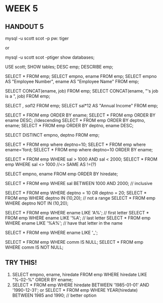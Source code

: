 
# WEEK 5
## HANDOUT 5 

mysql -u scott scot -p
pw: tiger

or

mysql -u scott scot -ptiger
show databases;

USE scott;
SHOW tables;
DESC emp;
DESCRIBE emp;

SELECT * FROM emp;
SELECT empno, ename FROM emp;
SELECT empno AS "Employee Number", ename AS "Employee Name" FROM emp;

SELECT CONCAT(ename, job) FROM emp;
SELECT CONCAT(ename, "\'s job is a ", job) FROM emp;

SELECT *, sal*12 FROM emp;
SELECT sal*12 AS "Annual Income" FROM emp;

SELECT * FROM emp ORDER BY ename;
SELECT * FROM emp ORDER BY ename DESC; //descending
SELECT * FROM emp ORDER BY deptno, ename;
SELECT * FROM emp ORDER BY deptno, ename DESC;

SELECT DISTINCT empno, deptno FROM emp;

SELECT * FROM emp where deptno=10;
SELECT * FROM emp where ename='ford;
SELECT * FROM emp where deptno=10 ORDER BY ename;

SELECT * FROM emp WHERE sal > 1000 AND sal < 2000;
SELECT * FROM emp WHERE sal <> 1000 //<> SAME AS !=(?)

SELECT empno, ename FROM emp ORDER BY hiredate;

SELECT * FROM emp WHERE sal BETWEEN 1000 AND 2000; // inclusive

SELECT * FROM emp WHERE deptno = 10 OR deptno = 20;
SELECT * FROM emp WHERE deptno IN (10,20); // not a range
SELECT * FROM emp WHERE deptno NOT IN (10,20);

SELECT * FROM emp WHERE ename LIKE 'A%'; // first letter
SELECT * FROM emp WHERE ename LIKE '%A'; // last letter
SELECT * FROM emp WHERE ename LIKE '%A%'; // have that letter in  the name

SELECT * FROM emp WHERE ename LIKE '\_';

SELECT * FROM emp WHERE comm IS NULL;
SELECT * FROM emp WHERE comm IS NOT NULL;

## TRY THIS!

1. SELECT empno, ename, hiredate FROM emp WHERE hiredate LIKE "%-02-%" ORDER BY ename;
2. SELECT * FROM emp WHERE hiredate BETWEEN '1985-01-01' AND '1990-12-31';
or SELECT * FROM emp WHERE YEAR(hiredate) BETWEEN 1985 and 1990; // better option



